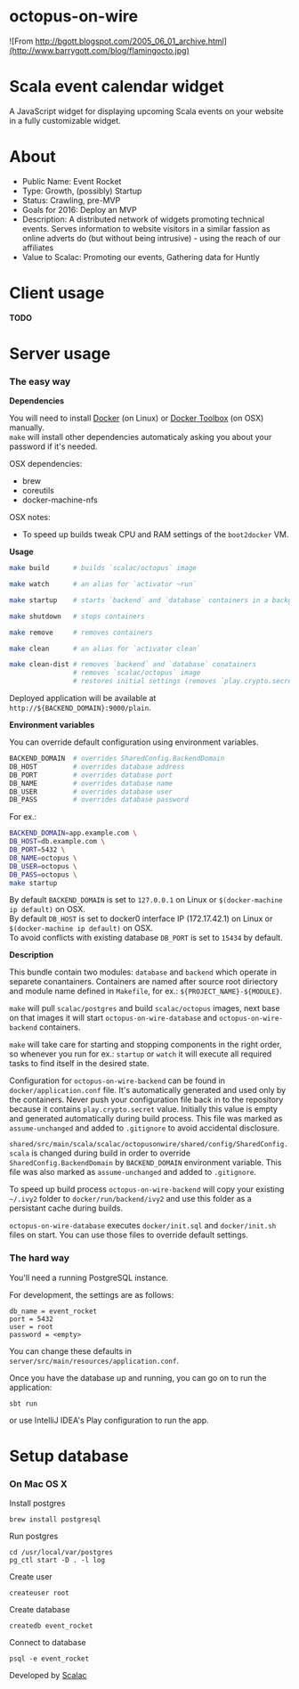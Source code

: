 # octopus-on-wire

![From http://bgott.blogspot.com/2005_06_01_archive.html](http://www.barrygott.com/blog/flamingocto.jpg)

# Scala event calendar widget

A JavaScript widget for displaying upcoming Scala events on your website in a fully customizable widget.

# About

- Public Name: Event Rocket
- Type: Growth, (possibly) Startup
- Status: Crawling, pre-MVP
- Goals for 2016: Deploy an MVP
- Description: A distributed network of widgets promoting technical events. Serves information to website visitors in a similar fassion as online adverts do (but without being intrusive) - using the reach of our affiliates
- Value to Scalac: Promoting our events, Gathering data for Huntly

# Client usage

**TODO**

# Server usage

### The easy way

**Dependencies**

You will need to install [Docker](https://docs.docker.com/linux/step_one/) (on Linux) or [Docker Toolbox](https://docs.docker.com/linux/step_one/) (on OSX) manually.<br/>
 `make` will install other dependencies automaticaly asking you about your password if it's needed.

OSX dependencies:
- brew
- coreutils
- docker-machine-nfs

OSX notes:
- To speed up builds tweak CPU and RAM settings of the `boot2docker` VM.

**Usage**

```bash
make build      # builds `scalac/octopus` image

make watch      # an alias for `activator ~run`

make startup    # starts `backend` and `database` containers in a background

make shutdown   # stops containers

make remove     # removes containers

make clean      # an alias for `activator clean`

make clean-dist # removes `backend` and `database` conatainers
                # removes `scalac/octopus` image
                # restores initial settings (removes `play.crypto.secret`!)
```

Deployed application will be available at `http://${BACKEND_DOMAIN}:9000/plain`.

**Environment variables**

You can override default configuration using environment variables.

```bash
BACKEND_DOMAIN  # overrides SharedConfig.BackendDomain
DB_HOST         # overrides database address
DB_PORT         # overrides database port
DB_NAME         # overrides database name
DB_USER         # overrides database user
DB_PASS         # overrides database password
```

For ex.:

```bash
BACKEND_DOMAIN=app.example.com \
DB_HOST=db.example.com \
DB_PORT=5432 \
DB_NAME=octopus \
DB_USER=octopus \
DB_PASS=octopus \
make startup
```

By default `BACKEND_DOMAIN` is set to `127.0.0.1` on Linux or `$(docker-machine ip default)` on OSX.<br/>
By default `DB_HOST` is set to docker0 interface IP (172.17.42.1) on Linux or `$(docker-machine ip default)` on OSX.<br/>
To avoid conflicts with existing database `DB_PORT` is set to `15434` by default.

**Description**

This bundle contain two modules: `database` and `backend` which operate in separete conantainers.
Containers are named after source root diriectory and module name defined in `Makefile`, for ex.: `${PROJECT_NAME}-${MODULE}`.

`make` will pull `scalac/postgres` and build `scalac/octopus` images, next base on that
images it will start `octopus-on-wire-database` and `octopus-on-wire-backend` containers.

`make` will take care for starting and stopping components in the right order, so whenever
you run for ex.: `startup` or `watch` it will execute all required tasks to find itself in the desired state.

Configuration for `octopus-on-wire-backend` can be found in `docker/application.conf` file.
It's automatically generated and used only by the containers. Never push your configuration
file back in to the repository because it contains `play.crypto.secret` value. Initially
this value is empty and generated automatically during build process. This file was marked 
as `assume-unchanged` and added to `.gitignore` to avoid accidental disclosure.

`shared/src/main/scala/scalac/octopusonwire/shared/config/SharedConfig.scala` is changed
during build in order to override `SharedConfig.BackendDomain` by `BACKEND_DOMAIN` environment variable.
This file was also marked as `assume-unchanged` and added to `.gitignore`.

To speed up build process `octopus-on-wire-backend` will copy your existing `~/.ivy2`
folder to `docker/run/backend/ivy2` and use this folder as a persistant cache during builds.

`octopus-on-wire-database` executes `docker/init.sql` and `docker/init.sh` files on start.
You can use those files to override default settings.

### The hard way

You'll need a running PostgreSQL instance.

For development, the settings are as follows:

	db_name = event_rocket
	port = 5432
	user = root
	password = <empty>
	
You can change these defaults in `server/src/main/resources/application.conf`.

Once you have the database up and running, you can go on to run the application:

	sbt run
	
or use IntelliJ IDEA's Play configuration to run the app.

# Setup database

### On Mac OS X

Install postgres

	brew install postgresql
	
Run postgres
	
	cd /usr/local/var/postgres
	pg_ctl start -D . -l log

Create user

	createuser root

Create database
	
	createdb event_rocket
	
Connect to database

	psql -e event_rocket	

Developed by [Scalac](https://scalac.io/?utm_source=scalac_github&utm_campaign=scalac1&utm_medium=web)
